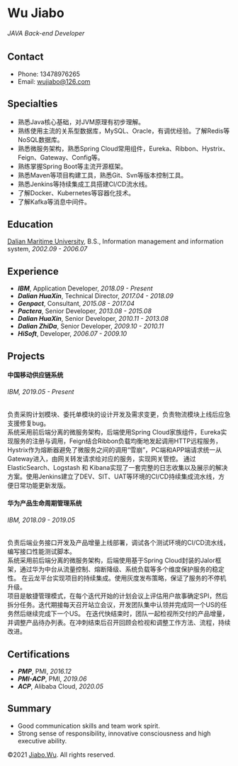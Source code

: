 Wu Jiabo 
=============
###### _JAVA Back-end Developer_


Contact
-----------------------

- Phone: 13478976265
- Email: [wujiabo@126.com](http://wujiabo@126.com)


Specialties
-------

- 熟悉Java核心基础，对JVM原理有初步理解。
- 熟练使用主流的关系型数据库，MySQL、Oracle，有调优经验。了解Redis等NoSQL数据库。
- 熟悉微服务架构，熟悉Spring Cloud常用组件，Eureka、Ribbon、Hystrix、Feign、Gateway、Config等。
- 熟练掌握Spring Boot等主流开源框架。
- 熟悉Maven等项目构建工具，熟悉Git、Svn等版本控制工具。
- 熟悉Jenkins等持续集成工具搭建CI/CD流水线。
- 了解Docker、Kubernetes等容器化技术。
- 了解Kafka等消息中间件。



Education
---------

[Dalian Maritime University](https://www.dlmu.edu.cn/), B.S., Information management and information system, *2002.09 - 2006.07*


Experience
----------

- ***IBM***, Application Developer, *2018.09 - Present*
- ***Dalian HuaXin***, Technical Director, *2017.04 - 2018.09*
- ***Genpact***, Consultant, *2015.08 - 2017.04*
- ***Pactera***, Senior Developer, *2013.08 - 2015.08*
- ***Dalian HuaXin***, Senior Developer, *2010.11 - 2013.08*
- ***Dalian ZhiDa***, Senior Developer, *2009.10 - 2010.11*
- ***HiSoft***, Developer, *2006.07 - 2009.10*



Projects
----------

#### **中国移动供应链系统**
###### _IBM, 2019.05 - Present_

负责采购计划模块、委托单模块的设计开发及需求变更，负责物流模块上线后应急支援修复bug。  
系统采用前后端分离的微服务架构，后端使用Spring Cloud家族组件，Eureka实现服务的注册与调用，Feign结合Ribbon负载均衡地发起调用HTTP远程服务，
Hystrix作为熔断器避免了微服务之间的调用“雪崩”，PC端和APP端请求统一从Gateway进入，由网关转发请求给对应的服务，实现网关管控。
通过ElasticSearch、Logstash 和 Kibana实现了一套完整的日志收集以及展示的解决方案。使用Jenkins建立了DEV、SIT、UAT等环境的CI/CD持续集成流水线，方便日常功能更新发版。  

#### **华为产品生命周期管理系统**
###### _IBM, 2018.09 - 2019.05_

负责后端业务接口开发及产品增量上线部署，调试各个测试环境的CI/CD流水线，编写接口性能测试脚本。  
系统采用前后端分离的微服务架构，后端使用基于Spring Cloud封装的Jalor框架，通过华为中台从流量控制、熔断降级、系统负载等多个维度保护服务的稳定性。
在云龙平台实现项目的持续集成。使用灰度发布策略，保证了服务的不停机升级。  
项目是敏捷管理模式，在每个迭代开始的计划会议上评估用户故事确定SPI，然后拆分任务。迭代期接每天召开站立会议，开发团队集中认领并完成同一个US的任务然后继续完成下一个US。
在迭代快结束时，团队一起检视所交付的产品增量，并调整产品待办列表。在冲刺结束后召开回顾会检视和调整工作方法、流程，持续改进。  



Certifications
-----------------

- ***PMP***, PMI, *2016.12*
- ***PMI-ACP***, PMI, *2019.06*
- ***ACP***, Alibaba Cloud, *2020.05*


Summary
---------

- Good communication skills and team work spirit.
- Strong sense of responsibility, innovative consciousness and high executive ability.



©2021 [Jiabo.Wu](https://github.com/wujiabo/resume). All rights reserved.
